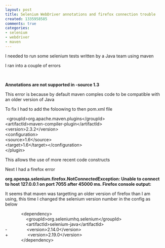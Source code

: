 ```yaml
---
layout: post
title: Selenium WebDriver annotations and firefox connection trouble
created: 1335958585
comments: true
categories:
- selenium
- webdriver
- maven
---
```

<p>
I needed to run some selenium tests written by a Java team using maven
</p>
<p>
I ran into a couple of errors
</p>
<p>
&nbsp;
</p>
<p>
<strong>Annotations are not supported in -source 1.3
</strong>
</p>
<p>
This error is because by default maven comples code to be compatible with an older version of Java
</p>
<p>
To fix I had to add the foloowing to then pom.xml file
</p>
<p>
 &lt;groupId&gt;org.apache.maven.plugins&lt;/groupId&gt;<br />
&lt;artifactId&gt;maven-compiler-plugin&lt;/artifactId&gt;<br />
&lt;version&gt;2.3.2&lt;/version&gt;<br />
&lt;configuration&gt;<br />
&lt;source&gt;1.6&lt;/source&gt;<br />
&lt;target&gt;1.6&lt;/target&gt;&lt;/configuration&gt;<br />
&lt;/plugin&gt;
</p>
<p>
This allows the use of more recent code constructs 
</p>
<p>
Next I had a firefox error 
</p>
<p>
<strong>org.openqa.selenium.firefox.NotConnectedException: Unable to connect to host 127.0.0.1 on port 7055 after 45000 ms. Firefox console output:</strong>
</p>
<p>
It seems that maven was targetting an older version of firefox than I am using, this time I changed the selenium version number in the config as below
</p>
<p>
             &lt;dependency&gt;<br />
                 &lt;groupId&gt;org.seleniumhq.selenium&lt;/groupId&gt;<br />
                 &lt;artifactId&gt;selenium-java&lt;/artifactId&gt;<br />
-                &lt;version&gt;2.14.0&lt;/version&gt;<br />
+                &lt;version&gt;2.19.0&lt;/version&gt;<br />
             &lt;/dependency&gt;  
</p>
<p>
&nbsp;
</p>
